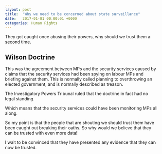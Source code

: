 ```yaml
---
layout: post
title:  "Why we need to be concerned about state surveillance"
date:   2017-01-01 00:00:01 +0000
categories: Human Rights
---
```


They got caught once abusing their powers, why should we trust them a second time. 

## Wilson Doctrine

This was the  agreement between MPs and the security services caused by claims that the security services had been spying on labour MPs and briefing against them. 
This is normally called planning to overthrowing an elected government, and is normally described as treason. 

The Investigatory Powers Tribunal ruled that the doctrine in fact had no legal standing. 

Which means that the security services could have been monitoring MPs all along. 

So my point is that the people that are shouting we should trust them have been caught out breaking their oaths. So why would we believe that they can be trusted with even more data!

I wait to be convinced that they have presented any  evidence that they can now be trusted.  
